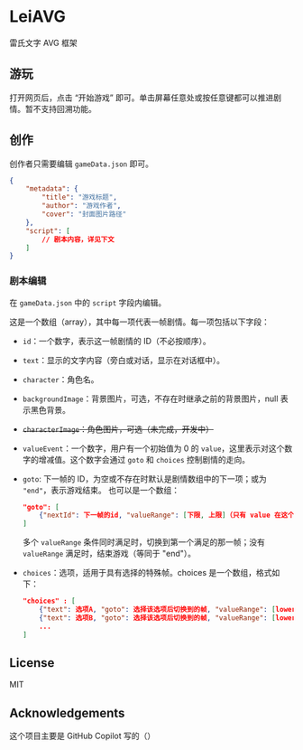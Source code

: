 # LeiAVG

雷氏文字 AVG 框架

## 游玩

打开网页后，点击 “开始游戏” 即可。单击屏幕任意处或按任意键都可以推进剧情。暂不支持回溯功能。

## 创作

创作者只需要编辑 `gameData.json` 即可。

```json
{
    "metadata": {
        "title": "游戏标题",
        "author": "游戏作者",
        "cover": "封面图片路径"
    }, 
    "script": [
        // 剧本内容，详见下文
    ]
}
```

### 剧本编辑

在 `gameData.json` 中的 `script` 字段内编辑。

这是一个数组（array），其中每一项代表一帧剧情。每一项包括以下字段：

- `id`：一个数字，表示这一帧剧情的 ID（不必按顺序）。
- `text`：显示的文字内容（旁白或对话，显示在对话框中）。
- `character`：角色名。
- `backgroundImage`：背景图片，可选，不存在时继承之前的背景图片，null 表示黑色背景。
- <del>`characterImage`：角色图片，可选（未完成，开发中）</del>
- `valueEvent`：一个数字，用户有一个初始值为 0 的 `value`，这里表示对这个数字的增减值。这个数字会通过 `goto` 和 `choices` 控制剧情的走向。
- `goto`: 下一帧的 ID，为空或不存在时默认是剧情数组中的下一项；或为 `"end"`，表示游戏结束。
    也可以是一个数组：
    ``` json
    "goto": [
        {"nextId": 下一帧的id, "valueRange": [下限, 上限]（只有 value 在这个范围内才可以切换到那一帧）}
    ]
    ```
    多个 `valueRange` 条件同时满足时，切换到第一个满足的那一帧；没有 `valueRange` 满足时，结束游戏（等同于 "end"）。

- `choices`：选项，适用于具有选择的特殊帧。choices 是一个数组，格式如下：
    ``` json
    "choices" : [
        {"text": 选项A, "goto": 选择该选项后切换到的帧, "valueRange": [lowerLimit, upperLimit]（只有value在这个范围内才显示这个选项）},
        {"text": 选项B, "goto": 选择该选项后切换到的帧, "valueRange": [lowerLimit, upperLimit]（只有value在这个范围内才显示这个选项）}
        ...
    ]
    ```

## License

MIT

## Acknowledgements

这个项目主要是 GitHub Copilot 写的（）
